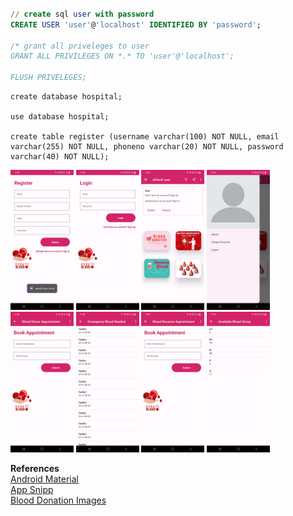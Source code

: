 ```sql

// create sql user with password
CREATE USER 'user'@'localhost' IDENTIFIED BY 'password';

/* grant all priveleges to user
GRANT ALL PRIVILEGES ON *.* TO 'user'@'localhost';

FLUSH PRIVELEGES;
```


```
create database hospital;

use database hospital;

create table register (username varchar(100) NOT NULL, email varchar(255) NOT NULL, phoneno varchar(20) NOT NULL, password varchar(40) NOT NULL);
```

<img src=images/img1.png width=20%>
<img src=images/img2.png width=20%>
<img src=images/img3.png width=20%>
<img src=images/img4.png width=20%>
<img src=images/img5.png width=20%>
<img src=images/img6.png width=20%>
<img src=images/img7.png width=20%>
<img src=images/img8.png width=20%>



**References**  
[Android Material](https://github.com/material-components/material-components-android/)  
[App Snipp](https://appsnipp.com/category/android/)  
[Blood Donation Images](https://pngtree.com/so/blood-donation)  


